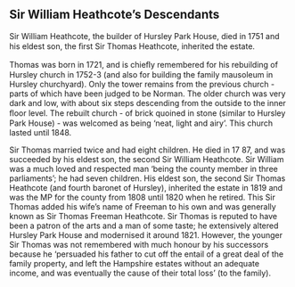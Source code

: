 ## Sir William Heathcote’s Descendants

Sir William Heathcote, the builder of Hursley
Park House, died in 1751 and his eldest son,
the ﬁrst Sir Thomas Heathcote, inherited the
estate.

Thomas was born in 1721, and is chieﬂy
remembered for his rebuilding of Hursley
church in 1752-3 (and also for building the
family mausoleum in Hursley churchyard).
Only the tower remains from the previous
church - parts of which have been judged to be
Norman. The older church was very dark and
low, with about six steps descending from the
outside to the inner ﬂoor level. The rebuilt
church - of brick quoined in stone (similar to
Hursley Park House) - was welcomed as being
‘neat, light and airy’. This church lasted until
1848.

Sir Thomas married twice and had eight
children. He died in 17 87, and was succeeded
by his eldest son, the second Sir William
Heathcote. Sir William was a much loved and
respected man ‘being the county member in
three parliaments’; he had seven children. His
eldest son, the second Sir Thomas Heathcote
(and fourth baronet of Hursley), inherited the
estate in 1819 and was the MP for the county
from 1808 until 1820 when he retired. This
Sir Thomas added his wife’s name of Freeman
to his own and was generally known as Sir
Thomas Freeman Heathcote. Sir Thomas is
reputed to have been a patron of the arts and
a man of some taste; he extensively altered
Hursley Park House and modernised it around
1821\. However, the younger Sir Thomas was
not remembered with much honour by his
successors because he ‘persuaded his father to
cut off the entail of a great deal of the family
property, and left the Hampshire estates
without an adequate income, and was
eventually the cause of their total loss’ (to the
family).